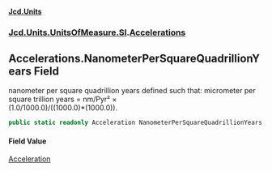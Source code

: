 #### [Jcd.Units](index.md 'index')
### [Jcd.Units.UnitsOfMeasure.SI](Jcd.Units.UnitsOfMeasure.SI.md 'Jcd.Units.UnitsOfMeasure.SI').[Accelerations](Accelerations.md 'Jcd.Units.UnitsOfMeasure.SI.Accelerations')

## Accelerations.NanometerPerSquareQuadrillionYears Field

nanometer per square quadrillion years defined such that: micrometer per square trillion years = nm/Pyr² ×  
(1.0/1000.0)/((1000.0)*(1000.0)).

```csharp
public static readonly Acceleration NanometerPerSquareQuadrillionYears;
```

#### Field Value
[Acceleration](Acceleration.md 'Jcd.Units.UnitTypes.Acceleration')